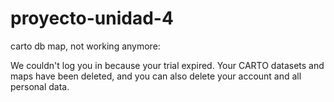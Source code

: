 # proyecto-unidad-4
carto db map, not working anymore:

We couldn't log you in because your trial expired. Your CARTO datasets and maps have been deleted, and you can also delete your account and all personal data.

